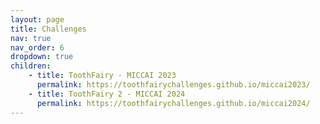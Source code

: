 ```yaml
---
layout: page
title: Challenges
nav: true
nav_order: 6
dropdown: true
children: 
    - title: ToothFairy - MICCAI 2023
      permalink: https://toothfairychallenges.github.io/miccai2023/
    - title: ToothFairy 2 - MICCAI 2024
      permalink: https://toothfairychallenges.github.io/miccai2024/
---
```

